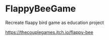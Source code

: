 # FlappyBeeGame
Recreate flaapy bird game as education project

https://thecouplegames.itch.io/flappy-bee
